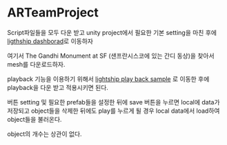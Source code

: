 # ARTeamProject

Script파일들을 모두 다운 받고 unity project에서 필요한 기본 setting을 마친 후에 
[ligthship dashborad](https://lightship.dev/account/dashboard)로 이동하자

여기서 The Gandhi Monument at SF (샌프란시스코에 있는 간디 동상)을 찾아서 mesh를 다운로드하자.

playback 기능을 이용하기 위해서 [lightship play back sample](https://niantic.dev/docs/ardk/experimental/playback_mode.html)
로 이동한 후에 playback을 다운 받고 적용시키면 된다.

버튼 setting 및 필요한 prefab들을 설정한 뒤에 save 버튼을 누르면 local에 data가 저장되고 object들을 삭제한 뒤에도 play를 누르게 될 경우 local data에서 load하여 object들을 불러온다. 

object의 개수는 상관이 없다.
